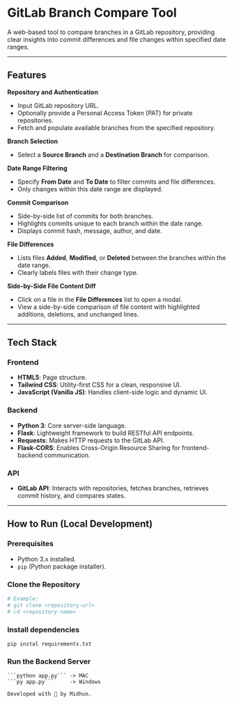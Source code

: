# GitLab Branch Compare Tool

A web-based tool to compare branches in a GitLab repository, providing clear insights into commit differences and file changes within specified date ranges.

---

## Features

**Repository and Authentication**
- Input GitLab repository URL.
- Optionally provide a Personal Access Token (PAT) for private repositories.
- Fetch and populate available branches from the specified repository.

**Branch Selection**
- Select a **Source Branch** and a **Destination Branch** for comparison.

**Date Range Filtering**
- Specify **From Date** and **To Date** to filter commits and file differences.
- Only changes within this date range are displayed.

**Commit Comparison**
- Side-by-side list of commits for both branches.
- Highlights commits unique to each branch within the date range.
- Displays commit hash, message, author, and date.

**File Differences**
- Lists files **Added**, **Modified**, or **Deleted** between the branches within the date range.
- Clearly labels files with their change type.

**Side-by-Side File Content Diff**
- Click on a file in the **File Differences** list to open a modal.
- View a side-by-side comparison of file content with highlighted additions, deletions, and unchanged lines.

---

## Tech Stack

### Frontend
- **HTML5**: Page structure.
- **Tailwind CSS**: Utility-first CSS for a clean, responsive UI.
- **JavaScript (Vanilla JS)**: Handles client-side logic and dynamic UI.

### Backend
- **Python 3**: Core server-side language.
- **Flask**: Lightweight framework to build RESTful API endpoints.
- **Requests**: Makes HTTP requests to the GitLab API.
- **Flask-CORS**: Enables Cross-Origin Resource Sharing for frontend-backend communication.

### API
- **GitLab API**: Interacts with repositories, fetches branches, retrieves commit history, and compares states.

---

## How to Run (Local Development)

### Prerequisites
- Python 3.x installed.
- `pip` (Python package installer).

### Clone the Repository

```bash
# Example:
# git clone <repository-url>
# cd <repository-name>
```
### Install dependencies

```
pip instal requirements.txt
```
### Run the Backend Server

```
```python app.py``` -> MAC
```py app.py```     -> Windows
```
```Developed with 🧠 by Midhun.```

